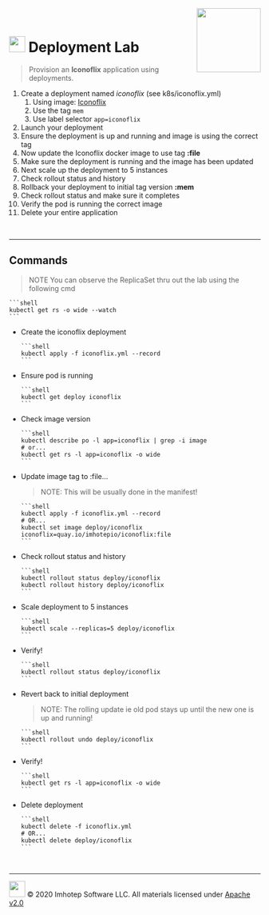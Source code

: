 <img src="../assets/k8sland.png" align="right" width="128" height="auto"/>

<br/>

# <img src="../assets/lab.png" width="32" height="auto"/> Deployment Lab

> Provision an **Iconoflix** application using deployments.

1. Create a deployment named *iconoflix* (see k8s/iconoflix.yml)
   1. Using image: [Iconoflix](https://quay.io/repository/imhotepio/iconoflix)
   2. Use the tag `mem`
   3. Use label selector `app=iconoflix`
2. Launch your deployment
3. Ensure the deployment is up and running and image is using the correct tag
4. Now update the Iconoflix docker image to use tag **:file**
5. Make sure the deployment is running and the image has been updated
6. Next scale up the deployment to 5 instances
7. Check rollout status and history
8. Rollback your deployment to initial tag version **:mem**
9. Check rollout status and make sure it completes
10. Verify the pod is running the correct image
11. Delete your entire application
<br/>

---

## Commands

> NOTE You can observe the ReplicaSet thru out the lab using the following cmd

    ```shell
    kubectl get rs -o wide --watch
    ```

- Create the iconoflix deployment

      ```shell
      kubectl apply -f iconoflix.yml --record
      ```

- Ensure pod is running

      ```shell
      kubectl get deploy iconoflix
      ```

- Check image version

      ```shell
      kubectl describe po -l app=iconoflix | grep -i image
      # or...
      kubectl get rs -l app=iconoflix -o wide
      ```

- Update image tag to :file...

  > NOTE: This will be usually done in the manifest!

      ```shell
      kubectl apply -f iconoflix.yml --record
      # OR...
      kubectl set image deploy/iconoflix iconoflix=quay.io/imhotepio/iconoflix:file
      ```

- Check rollout status and history

      ```shell
      kubectl rollout status deploy/iconoflix
      kubectl rollout history deploy/iconoflix
      ```

- Scale deployment to 5 instances

      ```shell
      kubectl scale --replicas=5 deploy/iconoflix
      ```

- Verify!

      ```shell
      kubectl rollout status deploy/iconoflix
      ```

- Revert back to initial deployment

  > NOTE: The rolling update ie old pod stays up until the new one is up and running!

      ```shell
      kubectl rollout undo deploy/iconoflix
      ```

- Verify!

      ```shell
      kubectl get rs -l app=iconoflix -o wide
      ```

- Delete deployment

      ```shell
      kubectl delete -f iconoflix.yml
      # OR...
      kubectl delete deploy/iconoflix
      ```

<br/>

---
<img src="../assets/imhotep_logo.png" width="32" height="auto"/> © 2020 Imhotep Software LLC.
All materials licensed under [Apache v2.0](http://www.apache.org/licenses/LICENSE-2.0)